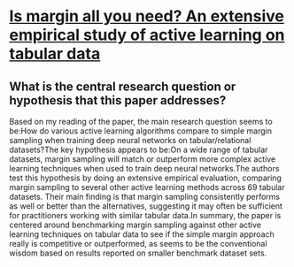 # [Is margin all you need? An extensive empirical study of active learning   on tabular data](https://arxiv.org/abs/2210.03822)

## What is the central research question or hypothesis that this paper addresses?

Based on my reading of the paper, the main research question seems to be:How do various active learning algorithms compare to simple margin sampling when training deep neural networks on tabular/relational datasets?The key hypothesis appears to be:On a wide range of tabular datasets, margin sampling will match or outperform more complex active learning techniques when used to train deep neural networks.The authors test this hypothesis by doing an extensive empirical evaluation, comparing margin sampling to several other active learning methods across 69 tabular datasets. Their main finding is that margin sampling consistently performs as well or better than the alternatives, suggesting it may often be sufficient for practitioners working with similar tabular data.In summary, the paper is centered around benchmarking margin sampling against other active learning techniques on tabular data to see if the simple margin approach really is competitive or outperformed, as seems to be the conventional wisdom based on results reported on smaller benchmark dataset sets.
